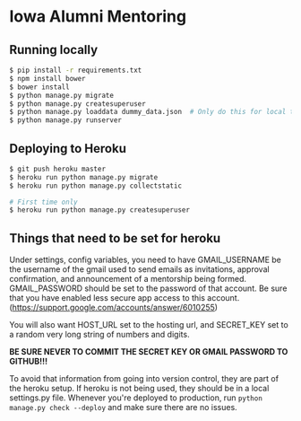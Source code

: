 # Iowa Alumni Mentoring

## Running locally
```sh
$ pip install -r requirements.txt
$ npm install bower
$ bower install
$ python manage.py migrate
$ python manage.py createsuperuser
$ python manage.py loaddata dummy_data.json  # Only do this for local testing!
$ python manage.py runserver
```

## Deploying to Heroku
```sh
$ git push heroku master
$ heroku run python manage.py migrate
$ heroku run python manage.py collectstatic

# First time only
$ heroku run python manage.py createsuperuser
```

## Things that need to be set for heroku
Under settings, config variables, you need to have GMAIL_USERNAME be the username of the gmail used to send
emails as invitations, approval confirmation, and announcement of a mentorship being formed. GMAIL_PASSWORD
should be set to the password of that account. Be sure that you have enabled less secure app access to this
account. (https://support.google.com/accounts/answer/6010255)

You will also want HOST_URL set to the hosting url, and SECRET_KEY set to a random very long string of
numbers and digits.

**BE SURE NEVER TO COMMIT THE SECRET KEY OR GMAIL PASSWORD TO GITHUB!!!**

To avoid that information from going into version control, they are part of the heroku setup. If heroku is
not being used, they should be in a local settings.py file. Whenever you're deployed to production,
run ```python manage.py check --deploy``` and make sure there are no issues.